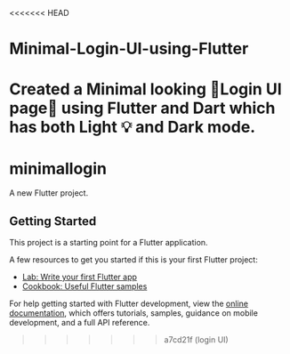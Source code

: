 <<<<<<< HEAD
# Minimal-Login-UI-using-Flutter
Created a Minimal looking 🌟Login UI page📱 using Flutter and Dart which has both Light 💡 and Dark mode.
=======
# minimallogin

A new Flutter project.

## Getting Started

This project is a starting point for a Flutter application.

A few resources to get you started if this is your first Flutter project:

- [Lab: Write your first Flutter app](https://docs.flutter.dev/get-started/codelab)
- [Cookbook: Useful Flutter samples](https://docs.flutter.dev/cookbook)

For help getting started with Flutter development, view the
[online documentation](https://docs.flutter.dev/), which offers tutorials,
samples, guidance on mobile development, and a full API reference.
>>>>>>> a7cd21f (login UI)
